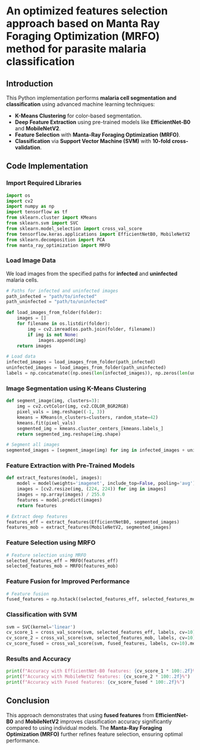 # An optimized features selection approach based on Manta Ray Foraging Optimization (MRFO) method for parasite malaria classification


## Introduction
This Python implementation performs **malaria cell segmentation and classification** using advanced machine learning techniques:

- **K-Means Clustering** for color-based segmentation.
- **Deep Feature Extraction** using pre-trained models like **EfficientNet-B0** and **MobileNetV2**.
- **Feature Selection** with **Manta-Ray Foraging Optimization (MRFO)**.
- **Classification** via **Support Vector Machine (SVM)** with **10-fold cross-validation**.

## Code Implementation

### Import Required Libraries
```python
import os
import cv2
import numpy as np
import tensorflow as tf
from sklearn.cluster import KMeans
from sklearn.svm import SVC
from sklearn.model_selection import cross_val_score
from tensorflow.keras.applications import EfficientNetB0, MobileNetV2
from sklearn.decomposition import PCA
from manta_ray_optimization import MRFO
```

### Load Image Data
We load images from the specified paths for **infected** and **uninfected** malaria cells.
```python
# Paths for infected and uninfected images
path_infected = "path/to/infected"
path_uninfected = "path/to/uninfected"

def load_images_from_folder(folder):
    images = []
    for filename in os.listdir(folder):
        img = cv2.imread(os.path.join(folder, filename))
        if img is not None:
            images.append(img)
    return images

# Load data
infected_images = load_images_from_folder(path_infected)
uninfected_images = load_images_from_folder(path_uninfected)
labels = np.concatenate((np.ones(len(infected_images)), np.zeros(len(uninfected_images))))
```

### Image Segmentation using K-Means Clustering
```python
def segment_image(img, clusters=3):
    img = cv2.cvtColor(img, cv2.COLOR_BGR2RGB)
    pixel_vals = img.reshape((-1, 3))
    kmeans = KMeans(n_clusters=clusters, random_state=42)
    kmeans.fit(pixel_vals)
    segmented_img = kmeans.cluster_centers_[kmeans.labels_]
    return segmented_img.reshape(img.shape)

# Segment all images
segmented_images = [segment_image(img) for img in infected_images + uninfected_images]
```

### Feature Extraction with Pre-Trained Models
```python
def extract_features(model, images):
    model = model(weights='imagenet', include_top=False, pooling='avg')
    images = [cv2.resize(img, (224, 224)) for img in images]
    images = np.array(images) / 255.0
    features = model.predict(images)
    return features

# Extract deep features
features_eff = extract_features(EfficientNetB0, segmented_images)
features_mob = extract_features(MobileNetV2, segmented_images)
```

### Feature Selection using MRFO
```python
# Feature selection using MRFO
selected_features_eff = MRFO(features_eff)
selected_features_mob = MRFO(features_mob)
```

### Feature Fusion for Improved Performance
```python
# Feature fusion
fused_features = np.hstack((selected_features_eff, selected_features_mob))
```

### Classification with SVM
```python
svm = SVC(kernel='linear')
cv_score_1 = cross_val_score(svm, selected_features_eff, labels, cv=10).mean()
cv_score_2 = cross_val_score(svm, selected_features_mob, labels, cv=10).mean()
cv_score_fused = cross_val_score(svm, fused_features, labels, cv=10).mean()
```

### Results and Accuracy
```python
print(f"Accuracy with EfficientNet-B0 features: {cv_score_1 * 100:.2f}%")
print(f"Accuracy with MobileNetV2 features: {cv_score_2 * 100:.2f}%")
print(f"Accuracy with Fused features: {cv_score_fused * 100:.2f}%")
```

## Conclusion
This approach demonstrates that using **fused features** from **EfficientNet-B0** and **MobileNetV2** improves classification accuracy significantly compared to using individual models. The **Manta-Ray Foraging Optimization (MRFO)** further refines feature selection, ensuring optimal performance.
